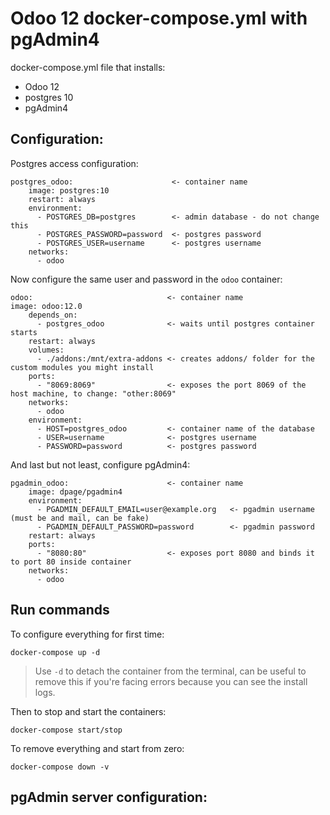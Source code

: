 # Odoo 12 docker-compose.yml with pgAdmin4

docker-compose.yml file that installs:
- Odoo 12
- postgres 10
- pgAdmin4

## Configuration:

Postgres access configuration:
```
postgres_odoo:                      <- container name
    image: postgres:10
    restart: always
    environment:
      - POSTGRES_DB=postgres        <- admin database - do not change this
      - POSTGRES_PASSWORD=password  <- postgres password
      - POSTGRES_USER=username      <- postgres username
    networks:
      - odoo
```

Now configure the same user and password in the `odoo` container:
```
odoo:                              <- container name
image: odoo:12.0
    depends_on:
      - postgres_odoo              <- waits until postgres container starts
    restart: always
    volumes:
      - ./addons:/mnt/extra-addons <- creates addons/ folder for the custom modules you might install
    ports:
      - "8069:8069"                <- exposes the port 8069 of the host machine, to change: "other:8069"
    networks:
      - odoo 
    environment:
      - HOST=postgres_odoo         <- container name of the database
      - USER=username              <- postgres username
      - PASSWORD=password          <- postgres password
```

And last but not least, configure pgAdmin4:
```
pgadmin_odoo:                      <- container name
    image: dpage/pgadmin4
    environment:
      - PGADMIN_DEFAULT_EMAIL=user@example.org   <- pgadmin username (must be and mail, can be fake)
      - PGADMIN_DEFAULT_PASSWORD=password        <- pgadmin password
    restart: always
    ports:
      - "8080:80"                  <- exposes port 8080 and binds it to port 80 inside container 
    networks:
      - odoo
```

## Run commands

To configure everything for first time:
```
docker-compose up -d
```
> Use `-d` to detach the container from the terminal, can be useful to remove this if you're facing errors
> because you can see the install logs.

Then to stop and start the containers:
```
docker-compose start/stop
``` 

To remove everything and start from zero:
```
docker-compose down -v
```

## pgAdmin server configuration:



